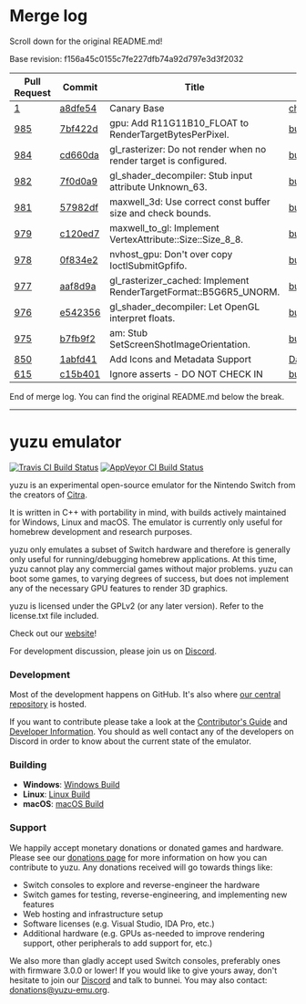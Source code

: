 # Merge log

Scroll down for the original README.md!

Base revision: f156a45c0155c7fe227dfb74a92d797e3d3f2032

|Pull Request|Commit|Title|Author|Merged?|
|----|----|----|----|----|
|[1](https://github.com/yuzu-emu/yuzu-canary/pull/1)|[a8dfe54](https://github.com/yuzu-emu/yuzu-canary/pull/1/files/)|Canary Base|[chris062689](https://github.com/chris062689)|Yes|
|[985](https://github.com/yuzu-emu/yuzu/pull/985)|[7bf422d](https://github.com/yuzu-emu/yuzu/pull/985/files/)|gpu: Add R11G11B10_FLOAT to RenderTargetBytesPerPixel.|[bunnei](https://github.com/bunnei)|Yes|
|[984](https://github.com/yuzu-emu/yuzu/pull/984)|[cd660da](https://github.com/yuzu-emu/yuzu/pull/984/files/)|gl_rasterizer: Do not render when no render target is configured.|[bunnei](https://github.com/bunnei)|Yes|
|[982](https://github.com/yuzu-emu/yuzu/pull/982)|[7f0d0a9](https://github.com/yuzu-emu/yuzu/pull/982/files/)|gl_shader_decompiler: Stub input attribute Unknown_63.|[bunnei](https://github.com/bunnei)|Yes|
|[981](https://github.com/yuzu-emu/yuzu/pull/981)|[57982df](https://github.com/yuzu-emu/yuzu/pull/981/files/)|maxwell_3d: Use correct const buffer size and check bounds.|[bunnei](https://github.com/bunnei)|Yes|
|[979](https://github.com/yuzu-emu/yuzu/pull/979)|[c120ed7](https://github.com/yuzu-emu/yuzu/pull/979/files/)|maxwell_to_gl: Implement VertexAttribute::Size::Size_8_8.|[bunnei](https://github.com/bunnei)|Yes|
|[978](https://github.com/yuzu-emu/yuzu/pull/978)|[0f834e2](https://github.com/yuzu-emu/yuzu/pull/978/files/)|nvhost_gpu: Don't over copy IoctlSubmitGpfifo.|[bunnei](https://github.com/bunnei)|Yes|
|[977](https://github.com/yuzu-emu/yuzu/pull/977)|[aaf8d9a](https://github.com/yuzu-emu/yuzu/pull/977/files/)|gl_rasterizer_cached: Implement RenderTargetFormat::B5G6R5_UNORM.|[bunnei](https://github.com/bunnei)|Yes|
|[976](https://github.com/yuzu-emu/yuzu/pull/976)|[e542356](https://github.com/yuzu-emu/yuzu/pull/976/files/)|gl_shader_decompiler: Let OpenGL interpret floats.|[bunnei](https://github.com/bunnei)|Yes|
|[975](https://github.com/yuzu-emu/yuzu/pull/975)|[b7fb9f2](https://github.com/yuzu-emu/yuzu/pull/975/files/)|am: Stub SetScreenShotImageOrientation.|[bunnei](https://github.com/bunnei)|Yes|
|[850](https://github.com/yuzu-emu/yuzu/pull/850)|[1abfd41](https://github.com/yuzu-emu/yuzu/pull/850/files/)|Add Icons and Metadata Support|[DarkLordZach](https://github.com/DarkLordZach)|Yes|
|[615](https://github.com/yuzu-emu/yuzu/pull/615)|[c15b401](https://github.com/yuzu-emu/yuzu/pull/615/files/)|Ignore asserts - DO NOT CHECK IN|[bunnei](https://github.com/bunnei)|Yes|


End of merge log. You can find the original README.md below the break.

------

yuzu emulator
=============
[![Travis CI Build Status](https://travis-ci.org/yuzu-emu/yuzu.svg?branch=master)](https://travis-ci.org/yuzu-emu/yuzu)
[![AppVeyor CI Build Status](https://ci.appveyor.com/api/projects/status/77k97svb2usreu68?svg=true)](https://ci.appveyor.com/project/bunnei/yuzu)

yuzu is an experimental open-source emulator for the Nintendo Switch from the creators of [Citra](https://citra-emu.org/).

It is written in C++ with portability in mind, with builds actively maintained for Windows, Linux and macOS. The emulator is currently only useful for homebrew development and research purposes.

yuzu only emulates a subset of Switch hardware and therefore is generally only useful for running/debugging homebrew applications. At this time, yuzu cannot play any commercial games without major problems. yuzu can boot some games, to varying degrees of success, but does not implement any of the necessary GPU features to render 3D graphics.

yuzu is licensed under the GPLv2 (or any later version). Refer to the license.txt file included.

Check out our [website](https://yuzu-emu.org/)!

For development discussion, please join us on [Discord](https://discord.gg/XQV6dn9).

### Development

Most of the development happens on GitHub. It's also where [our central repository](https://github.com/yuzu-emu/yuzu) is hosted.

If you want to contribute please take a look at the [Contributor's Guide](CONTRIBUTING.md) and [Developer Information](https://github.com/yuzu-emu/yuzu/wiki/Developer-Information). You should as well contact any of the developers on Discord in order to know about the current state of the emulator.

### Building

* __Windows__: [Windows Build](https://github.com/yuzu-emu/yuzu/wiki/Building-For-Windows)
* __Linux__: [Linux Build](https://github.com/yuzu-emu/yuzu/wiki/Building-For-Linux)
* __macOS__: [macOS Build](https://github.com/yuzu-emu/yuzu/wiki/Building-for-macOS)


### Support
We happily accept monetary donations or donated games and hardware. Please see our [donations page](https://yuzu-emu.org/donate/) for more information on how you can contribute to yuzu. Any donations received will go towards things like:
* Switch consoles to explore and reverse-engineer the hardware
* Switch games for testing, reverse-engineering, and implementing new features
* Web hosting and infrastructure setup
* Software licenses (e.g. Visual Studio, IDA Pro, etc.)
* Additional hardware (e.g. GPUs as-needed to improve rendering support, other peripherals to add support for, etc.)

We also more than gladly accept used Switch consoles, preferably ones with firmware 3.0.0 or lower! If you would like to give yours away, don't hesitate to join our [Discord](https://discord.gg/VXqngT3) and talk to bunnei. You may also contact: donations@yuzu-emu.org.
